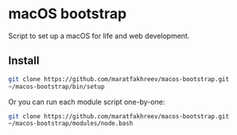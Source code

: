 # macOS bootstrap

Script to set up a macOS for life and web development.

## Install
```bash
git clone https://github.com/maratfakhreev/macos-bootstrap.git
~/macos-bootstrap/bin/setup
```

Or you can run each module script one-by-one:

```bash
git clone https://github.com/maratfakhreev/macos-bootstrap.git
~/macos-bootstrap/modules/node.bash
```
